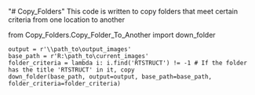 "# Copy_Folders" 
This code is written to copy folders that meet certain criteria from one location to another

from Copy_Folders.Copy_Folder_To_Another import down_folder

    output = r'\\path_to\output_images'
    base_path = r'R:\path_to\current_images'
    folder_criteria = lambda i: i.find('RTSTRUCT') != -1 # If the folder has the title 'RTSTRUCT' in it, copy
    down_folder(base_path, output=output, base_path=base_path, folder_criteria=folder_criteria)
